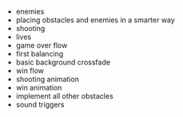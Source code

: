- enemies
- placing obstacles and enemies in a smarter way
- shooting
- lives
- game over flow
- first balancing
- basic background crossfade
- win flow
- shooting animation
- win animation
- implement all other obstacles
- sound triggers
